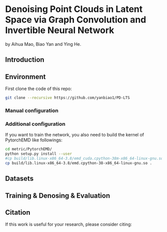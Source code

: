 # Denoising Point Clouds in Latent Space via Graph Convolution and Invertible Neural Network

by Aihua Mao, Biao Yan and Ying He.

## Introduction

## Environment

First clone the code of this repo:

```bash
git clone --recursive https://github.com/yanbiao1/PD-LTS
```

### Manual configuration

### Additional configuration

If you want to train the network, you also need to build the kernel of PytorchEMD like followings:

```bash
cd metric/PytorchEMD/
python setup.py install --user
#cp build/lib.linux-x86_64-3.8/emd_cuda.cpython-38m-x86_64-linux-gnu.so .
cp build/lib.linux-x86_64-3.8/emd.cpython-38-x86_64-linux-gnu.so .
```

## Datasets

## Training & Denosing & Evaluation

## Citation

If this work is useful for your research, please consider citing:





